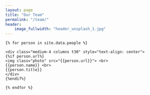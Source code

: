 ```yaml
---
layout: page
title: "Our Team"
permalink: "/team/"
header:
    image_fullwidth: "header_unsplash_1.jpg"
---
```


<style>
    img.photo{
          object-fit: cover;
          object-position: center; 
          width:200px;
          height:200px;
    }
</style>

<div class="row">


    {% for person in site.data.people %}

    <div class="medium-4 columns t30" style="text-align: center">
    {%if person.url%}
    <img class="photo" src="{{person.url}}"> <br>
    {{person.name}} <br>
    {{person.title}}
    </div>
    {%endif%}

    {% endfor %}    

</div>

